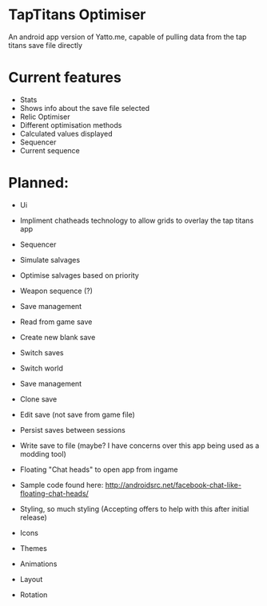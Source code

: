 # TapTitans Optimiser
An android app version of Yatto.me, capable of pulling data from the tap titans save file directly

# Current features
 - Stats
  - Shows info about the save file selected
 - Relic Optimiser
  - Different optimisation methods
  - Calculated values displayed
 - Sequencer
  - Current sequence

# Planned:
 - Ui
  - Impliment chatheads technology to allow grids to overlay the tap titans app
 - Sequencer
  - Simulate salvages
  - Optimise salvages based on priority
  - Weapon sequence (?)
 - Save management
  - Read from game save
  - Create new blank save
  - Switch saves
  - Switch world
 - Save management
  - Clone save
  - Edit save (not save from game file)
  - Persist saves between sessions
  - Write save to file (maybe? I have concerns over this app being used as a modding tool)
  
 - Floating "Chat heads" to open app from ingame
  - Sample code found here: http://androidsrc.net/facebook-chat-like-floating-chat-heads/
  
 - Styling, so much styling (Accepting offers to help with this after initial release)
  - Icons
  - Themes
  - Animations
  - Layout
  - Rotation

